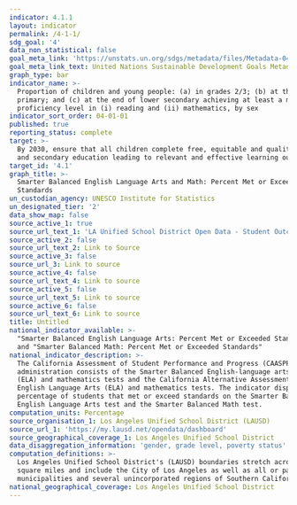 ```yaml
---
indicator: 4.1.1
layout: indicator
permalink: /4-1-1/
sdg_goal: '4'
data_non_statistical: false
goal_meta_link: 'https://unstats.un.org/sdgs/metadata/files/Metadata-04-01-01.pdf'
goal_meta_link_text: United Nations Sustainable Development Goals Metadata (PDF 4.0 MB)
graph_type: bar
indicator_name: >-
  Proportion of children and young people: (a) in grades 2/3; (b) at the end of
  primary; and (c) at the end of lower secondary achieving at least a minimum
  proficiency level in (i) reading and (ii) mathematics, by sex
indicator_sort_order: 04-01-01
published: true
reporting_status: complete
target: >-
  By 2030, ensure that all children complete free, equitable and quality primary
  and secondary education leading to relevant and effective learning outcomes
target_id: '4.1'
graph_title: >-
  Smarter Balanced English Language Arts and Math: Percent Met or Exceeded
  Standards
un_custodian_agency: UNESCO Institute for Statistics
un_designated_tier: '2'
data_show_map: false
source_active_1: true
source_url_text_1: 'LA Unified School District Open Data - Student Outcomes, Student Group'
source_active_2: false
source_url_text_2: Link to Source
source_active_3: false
source_url_3: Link to source
source_active_4: false
source_url_text_4: Link to source
source_active_5: false
source_url_text_5: Link to source
source_active_6: false
source_url_text_6: Link to source
title: Untitled
national_indicator_available: >-
  "Smarter Balanced English Language Arts: Percent Met or Exceeded Standards"
  and "Smarter Balanced Math: Percent Met or Exceeded Standards"
national_indicator_description: >-
  The California Assessment of Student Performance and Progress (CAASPP)
  administration consists of the Smarter Balanced English-language arts/literacy
  (ELA) and mathematics tests and the California Alternative Assessment (CAA)
  English Language Arts (ELA) and mathematics tests. The indicator displays the
  percentage of students that met or exceed standards on the Smarter Balanced
  English Language Arts test and the Smarter Balanced Math test.
computation_units: Percentage
source_organisation_1: Los Angeles Unified School District (LAUSD)
source_url_1: 'https://my.lausd.net/opendata/dashboard'
source_geographical_coverage_1: Los Angeles Unified School District
data_disaggregation_information: 'gender, grade level, poverty status'
computation_definitions: >-
  Los Angeles Unified School District's (LAUSD) boundaries stretch across 720
  square miles and include the City of Los Angeles as well as all or parts of 31
  municipalities and several unincorporated regions of Southern California.
national_geographical_coverage: Los Angeles Unified School District
---
```

